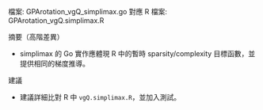 檔案: GPArotation_vgQ_simplimax.go
對應 R 檔案: GPArotation_vgQ.simplimax.R

摘要（高階差異）

- simplimax 的 Go 實作應體現 R 中的暫時 sparsity/complexity 目標函數，並提供相同的梯度推導。

建議

- 建議詳細比對 R 中 `vgQ.simplimax.R`，並加入測試。
